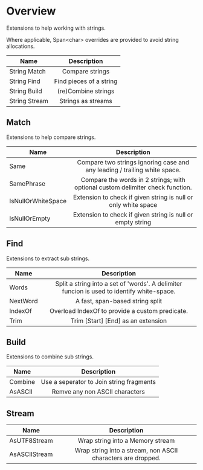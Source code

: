 ﻿# Overview
Extensions to help working with strings.

Where applicable, Span\<char\> overrides are provided to avoid string allocations.

| Name  | Description |
| ---  | :---: |
| String Match  | Compare strings |
| String Find| Find pieces of a string |
| String Build | (re)Combine strings  |
| String Stream| Strings as streams |

## Match
Extensions to help compare strings.

| Name  | Description |
| ---  | :---: |
|Same| Compare two strings ignoring case and any leading / trailing white space. |
|SamePhrase| Compare the words in 2 strings; with optional custom delimiter check function. |
|IsNullOrWhiteSpace| Extension to check if given string is null or only white space|
|IsNullOrEmpty| Extension to check if given string is null or empty string|

## Find
Extensions to extract sub strings.

| Name  | Description |
| ---  | :---: |
|Words| Split a string into a set of 'words'. A delimiter funcion is used to identify white-space.|
|NextWord| A fast, span-based string split|
|IndexOf| Overload IndexOf to provide a custom predicate.|
|Trim | Trim [Start] [End] as an extension|

## Build
Extensions to combine sub strings.

| Name  | Description |
| ---  | :---: |
|Combine| Use a seperator to Join string fragments|
|AsASCII| Remve any non ASCII characters |

## Stream

| Name  | Description |
| ---  | :---: |
|AsUTF8Stream| Wrap string into a Memory stream |
|AsASCIIStream| Wrap string into a stream, non ASCII characters are dropped.|